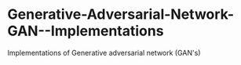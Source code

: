 # Generative-Adversarial-Network-GAN--Implementations
Implementations of Generative adversarial network (GAN's) 
